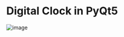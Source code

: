 # Digital Clock in PyQt5
![image](https://github.com/user-attachments/assets/51e30aef-702d-4fe9-98b0-98674d34c469)
